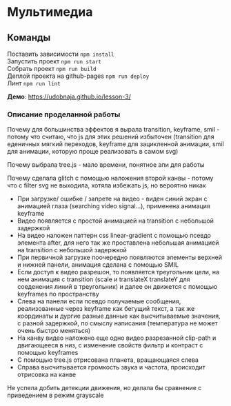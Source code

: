 # Мультимедиа

## Команды

Поставить зависимости `npm install` <br>
Запустить проект `npm run start` <br>
Собрать проект `npm run build` <br>
Деплой проекта на github-pages `npm run deploy` <br>
Линт `npm run lint`


**Демо**: https://udobnaja.github.io/lesson-3/

### Описание проделанной работы

Почему для большинства эффектов я вырала transition, keyframe, smil - потому что считаю, что js для этих решений избыточен
(transition для еденичных мягкий переходов, keyframe для зацикленной анимации, smil для анимации, которую проще реализовать в самом svg)

Почему выбрала tree.js - мало времени, понятное апи для работы 

Почему сделала glitch с помощью наложения второй канвы - потому что с filter svg не выходила, хотяла избежать js, но вероятно никак

* При загрузке/ ошибке / запрете на видео - виден синий экран с анимацией глаза (searching video signal...),
применена анимация keyframe
* Видео появляется с простой анимацией на transition с небольшой задержкой
* На видео наложен паттерн css linear-gradient с помощью псевдо элемента after, для него так же 
проставлена небольшая анимацией на transition с небольшой задержкой
* При первичной загрузке поочередно появляются элементы верхней и нижней панели, анимация сделана
с помощью SMIL
* Если доступ к видео разрешон, то появляется треугольник цели, на нем анимация с transition 
(scale и translateX translateY для соеденения линий в треугольник) и далее он движется
с помощью keyframes по пространству
* Слева на панели если псевдо получаемые сообщения, реализованные через keyframe как бегущий текст, 
а так же координаты и дургие разные данные как высчитываемые значения, с разной задержкой, по смыслу написания (температура не может очень быстро меняться)
* На канву видео наложено еще одно видео разрезанной clip-path и двигающееся в низ, с изменение свойств фильтр и контраст с помощью keyframes
* С помощью tree.js отрисована планета, вращающаяся слева
* Справа высчитывается громкость звука и частота, происходит отрисовка на канве 

Не успела добить детекции движения, но делала бы сравнение с приведением в режим grayscale 




